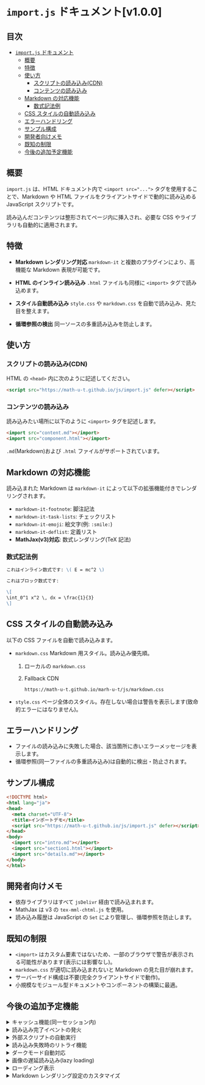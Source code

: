 # `import.js` ドキュメント[v1.0.0]

## 目次
- [`import.js` ドキュメント](#importjs-ドキュメント)
  - [概要](#概要)
  - [特徴](#特徴)
  - [使い方](#使い方)
    - [スクリプトの読み込み(CDN)](#スクリプトの読み込み(CDN))
    - [コンテンツの読み込み](#コンテンツの読み込み)
  - [Markdown の対応機能](#Markdown-の対応機能)
    - [数式記法例](#数式記法例)
  - [CSS スタイルの自動読み込み](#CSS-スタイルの自動読み込み)
  - [エラーハンドリング](#エラーハンドリング)
  - [サンプル構成](#サンプル構成)
  - [開発者向けメモ](#開発者向けメモ)
  - [既知の制限](#既知の制限)
  - [今後の追加予定機能](#今後の追加予定機能)

## 概要

`import.js` は、HTML ドキュメント内で `<import src="...">` タグを使用することで、Markdown や HTML ファイルをクライアントサイドで動的に読み込める JavaScript スクリプトです。

読み込んだコンテンツは整形されてページ内に挿入され、必要な CSS やライブラリも自動的に適用されます。

## 特徴

- **Markdown レンダリング対応**
  `markdown-it` と複数のプラグインにより、高機能な Markdown 表現が可能です。

- **HTML のインライン読み込み**
  `.html` ファイルも同様に `<import>` タグで読み込めます。

- **スタイル自動読み込み**
  `style.css` や `markdown.css` を自動で読み込み、見た目を整えます。

- **循環参照の検出**
  同一ソースの多重読み込みを防止します。

## 使い方

### スクリプトの読み込み(CDN)

HTML の `<head>` 内に次のように記述してください。

```html
<script src="https://math-u-t.github.io/js/import.js" defer></script>
```

### コンテンツの読み込み

読み込みたい場所に以下のように `<import>` タグを記述します。

```html
<import src="content.md"></import>
<import src="component.html"></import>
```

`.md`(Markdown)および `.html` ファイルがサポートされています。

## Markdown の対応機能

読み込まれた Markdown は `markdown-it` によって以下の拡張機能付きでレンダリングされます。

- `markdown-it-footnote`: 脚注記法
- `markdown-it-task-lists`: チェックリスト
- `markdown-it-emoji`: 絵文字(例: `:smile:`)
- `markdown-it-deflist`: 定義リスト
- **MathJax(v3)対応**: 数式レンダリング(TeX 記法)

### 数式記法例

```markdown
これはインライン数式です: \( E = mc^2 \)

これはブロック数式です:

\[
\int_0^1 x^2 \, dx = \frac{1}{3}
\]
```

## CSS スタイルの自動読み込み

以下の CSS ファイルを自動で読み込みます。

- `markdown.css`
  Markdown 用スタイル。読み込み優先順。

  1. ローカルの `markdown.css`
  2. Fallback CDN

     ```
     https://math-u-t.github.io/marh-u-t/js/markdown.css
     ```

- `style.css`
  ページ全体のスタイル。存在しない場合は警告を表示します(致命的エラーにはなりません)。

## エラーハンドリング

- ファイルの読み込みに失敗した場合、該当箇所に赤いエラーメッセージを表示します。
- 循環参照(同一ファイルの多重読み込み)は自動的に検出・防止されます。

## サンプル構成

```html
<!DOCTYPE html>
<html lang="ja">
<head>
  <meta charset="UTF-8">
  <title>インポートデモ</title>
  <script src="https://math-u-t.github.io/js/import.js" defer></script>
</head>
<body>
  <import src="intro.md"></import>
  <import src="section1.html"></import>
  <import src="details.md"></import>
</body>
</html>
```

## 開発者向けメモ

- 依存ライブラリはすべて `jsDelivr` 経由で読み込まれます。
- MathJax は v3 の `tex-mml-chtml.js` を使用。
- 読み込み履歴は JavaScript の `Set` により管理し、循環参照を防止します。

## 既知の制限

- `<import>` はカスタム要素ではないため、一部のブラウザで警告が表示される可能性があります(表示には影響なし)。
- `markdown.css` が適切に読み込まれないと Markdown の見た目が崩れます。
- サーバーサイド構成は不要(完全クライアントサイドで動作)。
- 小規模なモジュール型ドキュメントやコンポーネントの構築に最適。

## 今後の追加予定機能

<details><summary>キャッシュ機能(同一セッション内)</summary>

### 課題

同一ファイルを複数箇所で読み込むたびに `fetch()` が発生。

### 解決策

`Map<string, DocumentFragment>` によるキャッシュを導入し、以後は複製して挿入。

### メリット

- パフォーマンス向上
- ネットワーク負荷の削減

</details>

<details><summary>読み込み完了イベントの発火</summary>

### 機能

すべての `<import>` 処理が完了後、以下のようにカスタムイベントを発火。

```javascript
window.addEventListener("import:ready", () => {
  console.log("すべてのimportが完了しました！");
});
```

### 利点

読み込み後の処理(アニメーションや初期化など)を外部から制御可能。

</details>

<details><summary>外部スクリプトの自動実行</summary>

### 課題

読み込んだ HTML に含まれる `<script>` タグが実行されない。

### 解決策

挿入後に `contentFragment.querySelectorAll("script")` を走査して手動実行。

### 注意

XSS 対策のため、信頼できるソースのみを使用してください。

</details>

<details><summary>読み込み失敗時のリトライ機能</summary>

### 機能

読み込みに失敗した場合、数秒後に自動で再試行(最大リトライ回数を設定可能)。

### 利点

一時的なネットワーク障害への耐性強化。

</details>

<details><summary>ダークモード自動対応</summary>

### 機能

`prefers-color-scheme: dark` を検知して、`markdown-dark.css` を自動切り替え。

### 利点

現代的な UI に対応し、Markdown の可読性も向上。

</details>

<details><summary>画像の遅延読み込み(lazy loading)</summary>

### 機能

Markdown 内の画像タグに `loading="lazy"` を自動追加。

### メリット

パフォーマンス最適化、特に画像の多いページで効果的。

</details>

<details><summary>ローディング表示</summary>

### 機能

読み込み中の `<import>` タグにローディングメッセージやスピナーを表示。

```html
<import src="article.md" loading="読み込み中です..."></import>
```

### 利点

UX 向上と非同期処理の視覚的フィードバックを提供。

</details>

<details><summary>Markdown レンダリング設定のカスタマイズ</summary>

### 機能

`window.markdownitOptions` を定義することでオプションをカスタマイズ可能。

```javascript
window.markdownitOptions = {
  html: false,
  linkify: false
};
```

### 利点

セキュリティポリシーや要件に応じた柔軟な制御が可能。

</details>